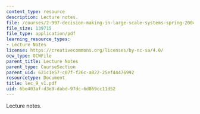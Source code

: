 ```yaml
---
content_type: resource
description: Lecture notes.
file: /courses/2-997-decision-making-in-large-scale-systems-spring-2004/6be403afd3e9dabd97dc6d869cc11d52_lec_9_v1.pdf
file_size: 139715
file_type: application/pdf
learning_resource_types:
- Lecture Notes
license: https://creativecommons.org/licenses/by-nc-sa/4.0/
ocw_type: OCWFile
parent_title: Lecture Notes
parent_type: CourseSection
parent_uid: 621c1e57-c07f-f26c-a822-25ef44476992
resourcetype: Document
title: lec_9_v1.pdf
uid: 6be403af-d3e9-dabd-97dc-6d869cc11d52
---
```

Lecture notes.